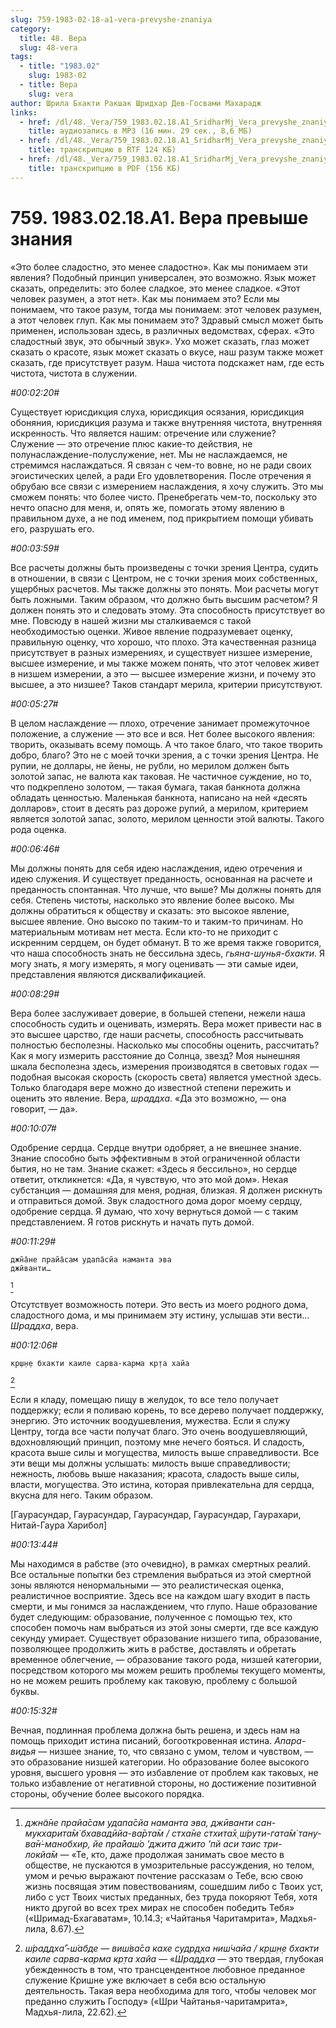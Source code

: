 ```yaml
---
slug: 759-1983-02-18-a1-vera-prevyshe-znaniya
category:
  title: 48. Вера
  slug: 48-vera
tags:
  - title: "1983.02"
    slug: 1983-02
  - title: Вера
    slug: vera
author: Шрила Бхакти Ракшак Шридхар Дев-Госвами Махарадж
links:
  - href: /dl/48._Vera/759_1983.02.18.A1_SridharMj_Vera_prevyshe_znaniya.mp3
    title: аудиозапись в MP3 (16 мин. 29 сек., 8,6 МБ)
  - href: /dl/48._Vera/759_1983.02.18.A1_SridharMj_Vera_prevyshe_znaniya.rtf
    title: транскрипцию в RTF 124 КБ)
  - href: /dl/48._Vera/759_1983.02.18.A1_SridharMj_Vera_prevyshe_znaniya.pdf
    title: транскрипцию в PDF (156 КБ)
---
```


# 759. 1983.02.18.A1. Вера превыше знания

«Это более сладостно, это менее сладостно». Как мы понимаем эти явления? Подобный принцип универсален, это возможно. Язык может сказать, определить: это более сладкое, это менее сладкое. «Этот человек разумен, а этот нет». Как мы понимаем это? Если мы понимаем, что такое разум, тогда мы понимаем: этот человек разумен, а этот человек глуп. Как мы понимаем это? Здравый смысл может быть применен, использован здесь, в различных ведомствах, сферах. «Это сладостный звук, это обычный звук». Ухо может сказать, глаз может сказать о красоте, язык может сказать о вкусе, наш разум также может сказать, где присутствует разум. Наша чистота подскажет нам, где есть чистота, чистота в служении.

*#00:02:20#*

Существует юрисдикция слуха, юрисдикция осязания, юрисдикция обоняния, юрисдикция разума и также внутренняя чистота, внутренняя искренность. Что является нашим: отречение или служение? Служение — это отречение плюс какие-то действия, не полунаслаждение-полуслужение, нет. Мы не наслаждаемся, не стремимся наслаждаться. Я связан с чем-то вовне, но не ради своих эгоистических целей, а ради Его удовлетворения. После отречения я обрубаю все связи с измерением наслаждения, я хочу служить. Это мы сможем понять: что более чисто. Пренебрегать чем-то, поскольку это нечто опасно для меня, и, опять же, помогать этому явлению в правильном духе, а не под именем, под прикрытием помощи убивать его, разрушать его.

*#00:03:59#*

Все расчеты должны быть произведены с точки зрения Центра, судить в отношении, в связи с Центром, не с точки зрения моих собственных, ущербных расчетов. Мы также должны это понять. Мои расчеты могут быть ложными. Таким образом, что должно быть высшим расчетом? Я должен понять это и следовать этому. Эта способность присутствует во мне. Повсюду в нашей жизни мы сталкиваемся с такой необходимостью оценки. Живое явление подразумевает оценку, правильную оценку, что хорошо, что плохо. Эта качественная разница присутствует в разных измерениях, и существует низшее измерение, высшее измерение, и мы также можем понять, что этот человек живет в низшем измерении, а это — высшее измерение жизни, и почему это высшее, а это низшее? Таков стандарт мерила, критерии присутствуют.

*#00:05:27#*

В целом наслаждение — плохо, отречение занимает промежуточное положение, а служение — это все и вся. Нет более высокого явления: творить, оказывать всему помощь. А что такое благо, что такое творить добро, благо? Это не с моей точки зрения, а с точки зрения Центра. Не рупии, не доллары, не йены, не рубли, но мерилом должен быть золотой запас, не валюта как таковая. Не частичное суждение, но то, что подкреплено золотом, — такая бумага, такая банкнота должна обладать ценностью. Маленькая банкнота, написано на ней «десять долларов», стоит в десять раз дороже рупий, а мерилом, критерием является золотой запас, золото, мерилом ценности этой валюты. Такого рода оценка.

*#00:06:46#*

Мы должны понять для себя идею наслаждения, идею отречения и идею служения. И существует преданность, основанная на расчете и преданность спонтанная. Что лучше, что выше? Мы должны понять для себя. Степень чистоты, насколько это явление более высоко. Мы должны обратиться к обществу и сказать: это высокое явление, высшее явление. Оно высоко по таким-то и таким-то причинам. Но материальным мотивам нет места. Если кто-то не приходит с искренним сердцем, он будет обманут. В то же время также говорится, что наша способность знать не бессильна здесь, *гьяна-шунья-бхакти*. Я могу знать, я могу измерять, я могу оценивать — эти самые идеи, представления являются дисквалификацией.

*#00:08:29#*

Вера более заслуживает доверие, в большей степени, нежели наша способность судить и оценивать, измерять. Вера может привести нас в это высшее царство, где наши расчеты, способность рассчитывать полностью бесполезны. Насколько мы способны оценить, рассчитать? Как я могу измерить расстояние до Солнца, звезд? Моя нынешняя шкала бесполезна здесь, измерения производятся в световых годах — подобная высокая скорость (скорость света) является уместной здесь. Только благодаря вере можно до известной степени пережить и оценить это явление. Вера, *шраддха*. «Да это возможно, — она говорит, — да».

*#00:10:07#*

Одобрение сердца. Сердце внутри одобряет, а не внешнее знание. Знание способно быть эффективным в этой ограниченной области бытия, но не там. Знание скажет: «Здесь я бессильно», но сердце ответит, откликнется: «Да, я чувствую, что это мой дом». Некая субстанция — домашняя для меня, родная, близкая. Я должен рискнуть и отправиться домой. Звук сладостного дома дорог моему сердцу, одобрение сердца. Я думаю, что хочу вернуться домой — с таким представлением. Я готов рискнуть и начать путь домой.

*#00:11:29#*

    джн̃а̄не прайа̄сам удапа̄сйа наманта эва
    джӣванти…
[^_ftn1]

Отсутствует возможность потери. Это весть из моего родного дома, сладостного дома, и мы принимаем эту истину, услышав эти вести… *Шраддха*, вера.

*#00:12:06#*

    кр̣ш̣н̣е бхакти каиле сарва-карма кр̣та хайа
[^_ftn2]

Если я кладу, помещаю пищу в желудок, то все тело получает поддержку; если я поливаю корень, то все дерево получает поддержку, энергию. Это источник воодушевления, мужества. Если я служу Центру, тогда все части получат благо. Это очень воодушевляющий, вдохновляющий принцип, поэтому мне нечего бояться. И сладость, красота выше силы и могущества, милость выше справедливости. Все эти вещи мы должны услышать: милость выше справедливости; нежность, любовь выше наказания; красота, сладость выше силы, власти, могущества. Это истина, которая привлекательна для сердца, вкусна для него. Таким образом.

[Гаурасундар, Гаурасундар, Гаурасундар, Гаурасундар, Гаурахари, Нитай-Гаура Харибол]

*#00:13:44#*

Мы находимся в рабстве (это очевидно), в рамках смертных реалий. Все остальные попытки без стремления выбраться из этой смертной зоны являются ненормальными — это реалистическая оценка, реалистичное восприятие. Здесь все на каждом шагу входит в пасть смерти, и мы гонимся за наслаждением, что глупо. Наше образование будет следующим: образование, полученное с помощью тех, кто способен помочь нам выбраться из этой зоны смерти, где все каждую секунду умирает. Существует образование низшего типа, образование, позволяющее продолжить жить в рабстве, доставлять и обретать временное облегчение, — образование такого рода, низшей категории, посредством которого мы можем решить проблемы текущего моменты, но не можем решить проблему как таковую, проблему с большой буквы.

*#00:15:32#*

Вечная, подлинная проблема должна быть решена, и здесь нам на помощь приходит истина писаний, богооткровенная истина. *Апара-видья* — низшее знание, то, что связано с умом, телом и чувством, — это образование низшей категории. Но образование более высокого уровня, высшего уровня — это избавление от проблем как таковых, не только избавление от негативной стороны, но достижение позитивной стороны, обучение более высокого порядка.



[^_ftn1]: *джн̃а̄не прайа̄сам удапа̄сйа наманта эва, джӣванти сан-мукхарита̄м̇ бхавадӣйа-ва̄рта̄м / стха̄не стхита̄х̣ ш́рути-гата̄м̇ тану-ва̄н̇-манобхир, йе пра̄йаш́о ’джита джито ’пй аси таис три-локйа̄м* — «Те, кто, даже продолжая занимать свое место в обществе, не пускаются в умозрительные рассуждения, но телом, умом и речью выражают почтение рассказам о Тебе, всю свою жизнь посвящая этим повествованиям, сошедшим либо с Твоих уст, либо с уст Твоих чистых преданных, без труда покоряют Тебя, хотя никто другой во всех трех мирах не способен победить Тебя» («Шримад-Бхагаватам», 10.14.3; «Чайтанья Чаритамрита», Мадхья-лила, 8.67).

[^_ftn2]: *ш́раддха̄’-ш́абде — виш́ва̄са кахе судр̣д̣ха ниш́чайа / кр̣ш̣н̣е бхакти каиле сарва-карма кр̣та хайа* — «*Шраддха* — это твердая, глубокая убежденность в том, что трансцендентное любовное преданное служение Кришне уже включает в себя всю остальную деятельность. Такая вера необходима для того, чтобы человек мог преданно служить Господу» («Шри Чайтанья-чаритамрита», Мадхья-лила, 22.62).

